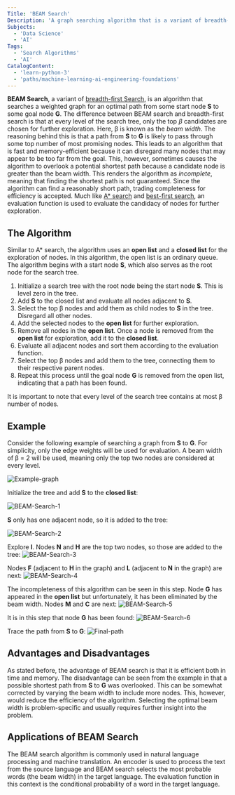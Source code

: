 ```yaml
---
Title: 'BEAM Search'
Description: 'A graph searching algorithm that is a variant of breadth-first search'
Subjects:
  - 'Data Science'
  - 'AI'
Tags:
  - 'Search Algorithms'
  - 'AI'
CatalogContent:
  - 'learn-python-3'
  - 'paths/machine-learning-ai-engineering-foundations'
---
```


**BEAM Search**, a variant of [breadth-first Search](https://www.codecademy.com/resources/docs/ai/search-algorithms/breadth-first-search), is an algorithm that searches a weighted graph for an optimal path from some start node **S** to some goal node **G**. The difference between BEAM search and breadth-first search is that at every level of the search tree, only the top _β_ candidates are chosen for further exploration. Here, β is known as the _beam width_. The reasoning behind this is that a path from **S** to **G** is likely to pass through some top number of most promising nodes. This leads to an algorithm that is fast and memory-efficient because it can disregard many nodes that may appear to be too far from the goal. This, however, sometimes causes the algorithm to overlook a potential shortest path because a candidate node is greater than the beam width. This renders the algorithm as _incomplete_, meaning that finding the shortest path is not guaranteed. Since the algorithm can find a reasonably short path, trading completeness for efficiency is accepted. Much like [A* search](https://www.codecademy.com/resources/docs/ai/search-algorithms/a-star-search) and [best-first search](https://www.codecademy.com/resources/docs/ai/search-algorithms/best-first-search), an evaluation function is used to evaluate the candidacy of nodes for further exploration.

## The Algorithm

Similar to A\* search, the algorithm uses an **open list** and a **closed list** for the exploration of nodes. In this algorithm, the open list is an ordinary queue. The algorithm begins with a start node **S**, which also serves as the root node for the search tree.

1. Initialize a search tree with the root node being the start node **S**. This is level zero in the tree.
2. Add **S** to the closed list and evaluate all nodes adjacent to **S**.
3. Select the top β nodes and add them as child nodes to **S** in the tree. Disregard all other nodes.
4. Add the selected nodes to the **open list** for further exploration.
5. Remove all nodes in the **open list**. Once a node is removed from the **open list** for exploration, add it to the **closed list**.
6. Evaluate all adjacent nodes and sort them according to the evaluation function.
7. Select the top β nodes and add them to the tree, connecting them to their respective parent nodes.
8. Repeat this process until the goal node **G** is removed from the open list, indicating that a path has been found.

It is important to note that every level of the search tree contains at most β number of nodes.

## Example

Consider the following example of searching a graph from **S** to **G**. For simplicity, only the edge weights will be used for evaluation. A beam width of β = 2 will be used, meaning only the top two nodes are considered at every level.

![Example-graph](https://raw.githubusercontent.com/Codecademy/docs/main/media/BEAM-Search-example-graph.png)

Initialize the tree and add **S** to the **closed list**:

![BEAM-Search-1](https://raw.githubusercontent.com/Codecademy/docs/main/media/BEAM-Search-Tree-1.png)

**S** only has one adjacent node, so it is added to the tree:

![BEAM-Search-2](https://raw.githubusercontent.com/Codecademy/docs/main/media/BEAM-Search-Tree-2.png)

Explore **I**. Nodes **N** and **H** are the top two nodes, so those are added to the tree:
![BEAM-Search-3](https://raw.githubusercontent.com/Codecademy/docs/main/media/BEAM-Search-Tree-3.png)

Nodes **F** (adjacent to **H** in the graph) and **L** (adjacent to **N** in the graph) are next:
![BEAM-Search-4](https://raw.githubusercontent.com/Codecademy/docs/main/media/BEAM-Search-Tree-4.png)

The incompleteness of this algorithm can be seen in this step. Node **G** has appeared in the **open list** but unfortunately, it has been eliminated by the beam width. Nodes **M** and **C** are next:
![BEAM-Search-5](https://raw.githubusercontent.com/Codecademy/docs/main/media/BEAM-Search-Tree-5.png)

It is in this step that node **G** has been found:
![BEAM-Search-6](https://raw.githubusercontent.com/Codecademy/docs/main/media/BEAM-Search-Tree-6.png)

Trace the path from **S** to **G**:
![Final-path](https://raw.githubusercontent.com/Codecademy/docs/main/media/BEAM-Search-final-path.png)

## Advantages and Disadvantages

As stated before, the advantage of BEAM search is that it is efficient both in time and memory. The disadvantage can be seen from the example in that a possible shortest path from **S** to **G** was overlooked. This can be somewhat corrected by varying the beam width to include more nodes. This, however, would reduce the efficiency of the algorithm. Selecting the optimal beam width is problem-specific and usually requires further insight into the problem.

## Applications of BEAM Search

The BEAM search algorithm is commonly used in natural language processing and machine translation. An encoder is used to process the text from the source language and BEAM search selects the most probable words (the beam width) in the target language. The evaluation function in this context is the conditional probability of a word in the target language.

